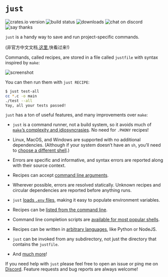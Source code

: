 
# `just`

![crates.io version](https://img.shields.io/crates/v/just.svg)
![build status](https://github.com/casey/just/workflows/Build/badge.svg)
![downloads](https://img.shields.io/github/downloads/casey/just/total.svg)
![chat on discord](https://img.shields.io/discord/695580069837406228?logo=discord)
![say thanks](https://img.shields.io/badge/Say%20Thanks-!-1EAEDB.svg)

`just` is a handy way to save and run project-specific commands.

(非官方中文文档,[这里](https://github.com/chinanf-boy/just-zh),快看过来!)

Commands, called recipes, are stored in a file called `justfile` with syntax inspired by `make`:

![screenshot](screenshot.png)

You can then run them with `just RECIPE`:

````sh
$ just test-all
cc *.c -o main
./test --all
Yay, all your tests passed!
````

`just` has a ton of useful features, and many improvements over `make`:

* `just` is a command runner, not a build system, so it avoids much of [`make`’s complexity and idiosyncrasies](#what-are-the-idiosyncrasies-of-make-that-just-avoids). No need for `.PHONY` recipes!

* Linux, MacOS, and Windows are supported with no additional dependencies. (Although if your system doesn’t have an `sh`, you’ll need to [choose a different shell](#shell).)

* Errors are specific and informative, and syntax errors are reported along with their source context.

* Recipes can accept [command line arguments](#recipe-parameters).

* Wherever possible, errors are resolved statically. Unknown recipes and circular dependencies are reported before anything runs.

* `just` [loads `.env` files](#dotenv-integration), making it easy to populate environment variables.

* Recipes can be [listed from the command line](#listing-available-recipes).

* Command line completion scripts are [available for most popular shells](#shell-completion-scripts).

* Recipes can be written in [arbitrary languages](#writing-recipes-in-other-languages), like Python or NodeJS.

* `just` can be invoked from any subdirectory, not just the directory that contains the `justfile`.

* And [much more](#manual)!

If you need help with `just` please feel free to open an issue or ping me on [Discord](https://discord.gg/ezYScXR). Feature requests and bug reports are always welcome!